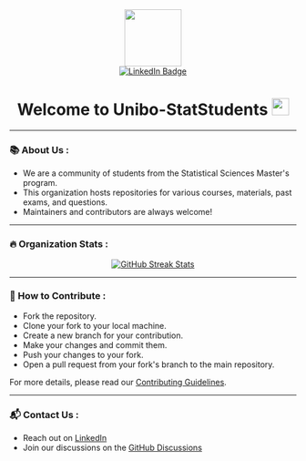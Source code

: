 <div id="header" align="center">
  <img src="https://giphy.com/gifs/obama-awesome-statistics-9ADoZQgs0tyww" width="100"/>
</div>

<div id="badges" align="center">
  <a href="https://www.linkedin.com/in/alberto-trashaj-31b26213a/">
    <img src="https://img.shields.io/badge/LinkedIn-blue?style=for-the-badge&logo=linkedin&logoColor=white" alt="LinkedIn Badge"/>
  </a>
</div>

<img src="https://komarev.com/ghpvc/?username=Unibo-StatStudents&style=flat-square&color=blue" alt=""/>

<h1 align="center">
  Welcome to Unibo-StatStudents
  <img src="https://media.giphy.com/media/hvRJCLFzcasrR4ia7z/giphy.gif" width="30px"/>
</h1>

---

### :books: About Us :

- We are a community of students from the Statistical Sciences Master's program.
- This organization hosts repositories for various courses, materials, past exams, and questions.
- Maintainers and contributors are always welcome!

---

### :fire: Organization Stats :

<div align="center">
  <a href="https://git.io/streak-stats">
    <img src="http://github-readme-streak-stats.herokuapp.com?user=Unibo-StatStudents&theme=dark&background=000000" alt="GitHub Streak Stats"/>
  </a>
</div>

<!-- Uncomment and replace with actual username or organization if needed
<div align="center">
  <a href="https://github.com/anuraghazra/github-readme-stats">
    <img src="https://github-readme-stats.vercel.app/api/top-langs/?username=Unibo-StatStudents&layout=compact&theme=vision-friendly-dark" alt="Top Languages"/>
  </a>
</div>
-->

---

### :raised_hands: How to Contribute :

- Fork the repository.
- Clone your fork to your local machine.
- Create a new branch for your contribution.
- Make your changes and commit them.
- Push your changes to your fork.
- Open a pull request from your fork's branch to the main repository.

For more details, please read our [Contributing Guidelines](CONTRIBUTING.md).

---

### :mailbox_with_mail: Contact Us :

- Reach out on [LinkedIn](https://www.linkedin.com/in/alberto-trashaj-31b26213a/)
- Join our discussions on the [GitHub Discussions](https://github.com/orgs/Unibo-StatStudents/discussions)
